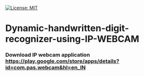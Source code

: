 [![License: MIT](https://img.shields.io/badge/License-MIT-yellow.svg)](https://opensource.org/licenses/MIT)
# Dynamic-handwritten-digit-recognizer-using-IP-WEBCAM
### Download IP webcam application https://play.google.com/store/apps/details?id=com.pas.webcam&hl=en_IN
